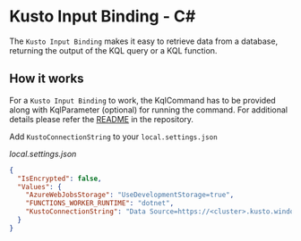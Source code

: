 # Kusto Input Binding - C<span>#</span>

The `Kusto Input Binding` makes it easy to retrieve data from a database, returning the output of the KQL query or a KQL function.

## How it works

For a `Kusto Input Binding` to work, the KqlCommand has to be provided along with KqlParameter (optional) for running the command. For additional details please refer the [README](https://github.com/Azure/Webjobs.Extensions.Kusto/blob/main/README.md) in the repository.


Add `KustoConnectionString` to your `local.settings.json`

_local.settings.json_
```json
{
  "IsEncrypted": false,
  "Values": {
    "AzureWebJobsStorage": "UseDevelopmentStorage=true",
    "FUNCTIONS_WORKER_RUNTIME": "dotnet",
    "KustoConnectionString": "Data Source=https://<cluster>.kusto.windows.net;Database=<database>;Fed=True;AppClientId=<app-id>;AppKey=<app-key>;Authority Id=<tenant-id>"
  }
}
```